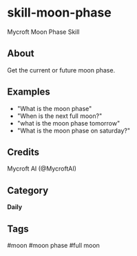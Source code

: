 # skill-moon-phase
Mycroft Moon Phase Skill
## About 
Get the current or future moon phase.

## Examples 
* "What is the moon phase"
* "When is the next full moon?"
* "what is the moon phase tomorrow"
* "What is the moon phase on saturday?"

## Credits 
Mycroft AI (@MycroftAI)

## Category
**Daily**

## Tags
#moon
#moon phase
#full moon
